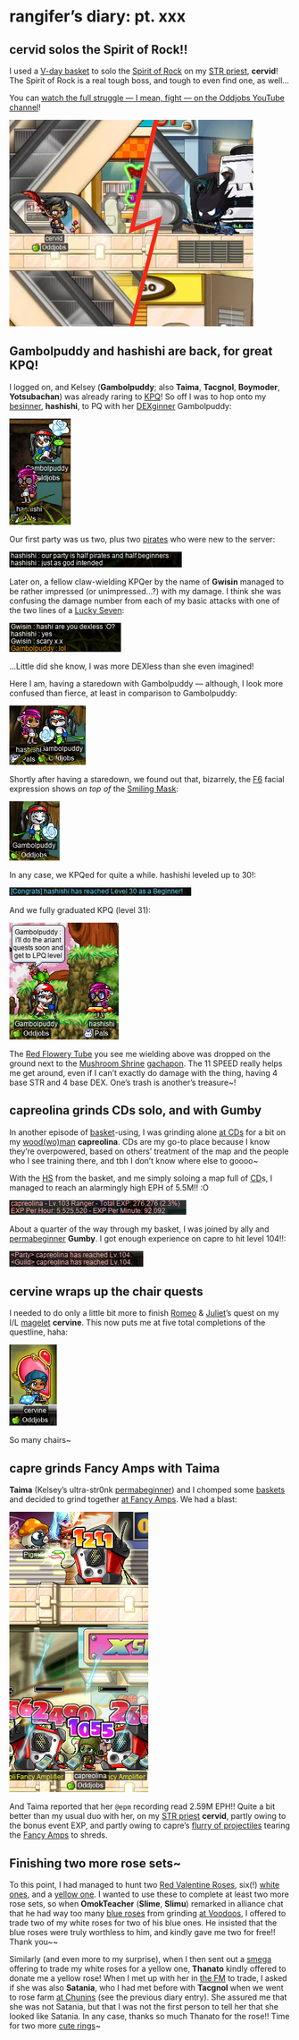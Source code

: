 # rangifer’s diary: pt. xxx

## cervid solos the Spirit of Rock!!

I used a [V-day basket](https://maplelegends.com/lib/use?id=2020024) to solo the [Spirit of Rock](https://maplelegends.com/lib/monster?id=9410035) on my [STR priest](https://oddjobs.codeberg.page/odd-jobs.html#str-mage), **cervid**! The Spirit of Rock is a real tough boss, and tough to even find one, as well…

You can [watch the full struggle — I mean, fight — on the Oddjobs YouTube channel](https://www.youtube.com/watch?v=D5fhczQQz3c)!

[![cervid vs. SoR](cervid-vs-sor-thumb.png "cervid vs. SoR")](https://www.youtube.com/watch?v=D5fhczQQz3c)

## Gambolpuddy and hashishi are back, for great KPQ!

I logged on, and Kelsey (**Gambolpuddy**; also **Taima**, **Tacgnol**, **Boymoder**, **Yotsubachan**) was already raring to [KPQ](https://maplelegends.com/lib/map?id=103000800)! So off I was to hop onto my [besinner](https://oddjobs.codeberg.page/odd-jobs.html#besinner), **hashishi**, to PQ with her [DEXginner](https://oddjobs.codeberg.page/odd-jobs.html#dex-beginner) Gambolpuddy:

![Gambolpuddy and hashishi at KPQ](gambolpuddy-and-hashishi-at-kpq.png "Gambolpuddy and hashishi at KPQ")

Our first party was us two, plus two [pirates](https://maplelegends.com/lib/skill?id=5001002) who were new to the server:

![Just as god intended](just-as-god-intended.png "Just as god intended")

Later on, a fellow claw-wielding KPQer by the name of **Gwisin** managed to be rather impressed (or unimpressed…?) with my damage. I think she was confusing the damage number from each of my basic attacks with one of the two lines of a [Lucky Seven](https://maplelegends.com/lib/skill?id=4001344):

![Gwisin](gwisin.png "Gwisin")

…Little did she know, I was more DEXless than she even imagined!

Here I am, having a staredown with Gambolpuddy — although, I look more confused than fierce, at least in comparison to Gambolpuddy:

![hashishi and Gambolpuddy staredown](hashishi-and-gambolpuddy-staredown.png "hashishi and Gambolpuddy staredown")

Shortly after having a staredown, we found out that, bizarrely, the [F6](https://en.wikipedia.org/wiki/Function_key) facial expression shows _on top of_ the [Smiling Mask](https://maplelegends.com/lib/equip?id=01012108):

![F6 above Smiling Mask](f6-above-smiling-mask.png "F6 above Smiling Mask")

In any case, we KPQed for quite a while. hashishi leveled up to 30!:

![hashishi hits level 30](hashishi-hits-30.png "hashishi hits level 30")

And we fully graduated KPQ (level 31):

![Gambolpuddy and hashishi graduated KPQ](gambolpuddy-and-hashishi-graduated-kpq.png "Gambolpuddy and hashishi graduated KPQ")

The [Red Flowery Tube](https://maplelegends.com/lib/equip?id=01322022) you see me wielding above was dropped on the ground next to the [Mushroom Shrine](https://maplelegends.com/lib/map?id=800000000) [gachapon](https://maplelegends.com/lib/npc?id=9100105). The 11 SPEED really helps me get around, even if I can’t exactly do damage with the thing, having 4 base STR and 4 base DEX. One’s trash is another’s treasure~!

## capreolina grinds CDs solo, and with Gumby

In another episode of [basket](https://maplelegends.com/lib/use?id=2020024)-using, I was grinding alone [at CDs](https://maplelegends.com/lib/map?id=742010203) for a bit on my [wood(wo)man](https://oddjobs.codeberg.page/odd-jobs.html#woodsman) **capreolina**. CDs are my go-to place because I know they’re overpowered, based on others’ treatment of the map and the people who I see training there, and tbh I don’t know where else to goooo~

With the [HS](https://maplelegends.com/lib/skill?id=2311003) from the basket, and me simply soloing a map full of [CD](https://maplelegends.com/lib/monster?id=9410031)s, I managed to reach an alarmingly high EPH of 5.5M!! :O

![capre solo basket CDs EPM test](capre-solo-basket-cds-epm.png "capre solo basket CDs EPM test")

About a quarter of the way through my basket, I was joined by ally and [permabeginner](https://oddjobs.codeberg.page/odd-jobs.html#permabeginner) **Gumby**. I got enough experience on capre to hit level 104!!:

![capre hits 104](capre-hits-104.png "capre hits 104")

## cervine wraps up the chair quests

I needed to do only a little bit more to finish [Romeo](https://maplelegends.com/lib/npc?id=2112004) & [Juliet](https://maplelegends.com/lib/npc?id=2112003)’s quest on my I/L [magelet](https://oddjobs.codeberg.page/odd-jobs.html#luk-mage) **cervine**. This now puts me at five total completions of the questline, haha:

![cervine: victory chair](cervine-victory-chair.png "cervine: victory chair")

So many chairs~

## capre grinds Fancy Amps with Taima

**Taima** (Kelsey’s ultra-str0nk [permabeginner](https://oddjobs.codeberg.page/odd-jobs.html#permabeginner)) and I chomped some [baskets](https://maplelegends.com/lib/use?id=2020024) and decided to grind together [at Fancy Amps](https://maplelegends.com/lib/map?id=742010201). We had a blast:

![capre grinding Fancy Amps with Taima](capre-grinding-fancy-amps-with-taima.png "capre grinding Fancy Amps with Taima")

And Taima reported that her `@epm` recording read 2.59M EPH!! Quite a bit better than my usual duo with her, on my [STR priest](https://oddjobs.codeberg.page/odd-jobs.html#str-mage) **cervid**, partly owing to the bonus event EXP, and partly owing to capre’s [flurry of projectiles](https://maplelegends.com/lib/skill?id=3111004) tearing the [Fancy Amps](https://maplelegends.com/lib/monster?id=9410029) to shreds.

## Finishing two more rose sets~

To this point, I had managed to hunt two [Red Valentine Roses](https://maplelegends.com/lib/equip?id=01442048), six(!) [white ones](https://maplelegends.com/lib/equip?id=01442050), and a [yellow one](https://maplelegends.com/lib/equip?id=01442047). I wanted to use these to complete at least two more rose sets, so when **OmokTeacher** (**Slime**, **Slimu**) remarked in alliance chat that he had way too many [blue roses](https://maplelegends.com/lib/equip?id=01442049) from grinding [at Voodoos](https://maplelegends.com/lib/map?id=682000501), I offered to trade two of my white roses for two of his blue ones. He insisted that the blue roses were truly worthless to him, and kindly gave me two for free!! Thank you~~

Similarly (and even more to my surprise), when I then sent out a [smega](https://maplelegends.com/lib/cash?id=5072000) offering to trade my white roses for a yellow one, **Thanato** kindly offered to donate me a yellow rose! When I met up with her in [the FM](https://maplelegends.com/lib/map?id=910000000) to trade, I asked if she was also **Satania**, who I had met before with **Tacgnol** when we went to rose farm [at Chunins](https://maplelegends.com/lib/map?id=800040203) (see the previous diary entry). She assured me that she was not Satania, but that I was not the first person to tell her that she looked like Satania. In any case, thanks so much Thanato for the rose!! Time for two more [cute rings](https://maplelegends.com/lib/equip?id=01112962)~
